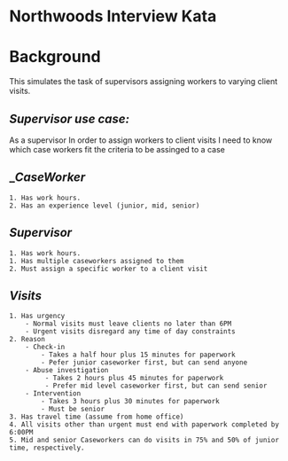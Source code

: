 # Northwoods Interview Kata

# Background
This simulates the task of supervisors assigning workers to varying client visits. 
## _Supervisor use case:_

As a supervisor
    In order to assign workers to client visits
        I need to know which case workers fit the criteria to be assinged to a case

## __CaseWorker_

    1. Has work hours. 
    2. Has an experience level (junior, mid, senior)

## _Supervisor_

    1. Has work hours. 
    1. Has multiple caseworkers assigned to them
    2. Must assign a specific worker to a client visit

## _Visits_ 
    1. Has urgency
        - Normal visits must leave clients no later than 6PM
        - Urgent visits disregard any time of day constraints
    2. Reason
        - Check-in 
            - Takes a half hour plus 15 minutes for paperwork
            - Pefer junior caseworker first, but can send anyone
        - Abuse investigation 
             - Takes 2 hours plus 45 minutes for paperwork
             - Prefer mid level caseworker first, but can send senior
        - Intervention 
            - Takes 3 hours plus 30 minutes for paperwork
            - Must be senior
    3. Has travel time (assume from home office)
    4. All visits other than urgent must end with paperwork completed by 6:00PM
    5. Mid and senior Caseworkers can do visits in 75% and 50% of junior time, respectively.
